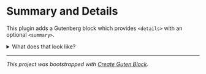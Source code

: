 # Summary and Details

This plugin adds a Gutenberg block which provides `<details>` with an optional `<summary>`.

<details>
<summary>What does that look like?</summary>
Why, just like this!
</details>

***

_This project was bootstrapped with [Create Guten Block](https://github.com/ahmadawais/create-guten-block)._
